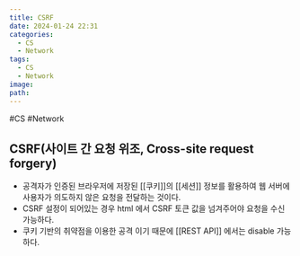```yaml
---
title: CSRF
date: 2024-01-24 22:31
categories:
  - CS
  - Network
tags:
  - CS
  - Network
image: 
path:
---
```

#CS #Network 

## CSRF(사이트 간 요청 위조, Cross-site request forgery)
- 공격자가 인증된 브라우저에 저장된 [[쿠키]]의 [[세션]] 정보를 활용하여 웹 서버에 사용자가 의도하지 않은 요청을 전달하는 것이다.
- CSRF 설정이 되어있는 경우 html 에서 CSRF 토큰 값을 넘겨주어야 요청을 수신 가능하다.
- 쿠키 기반의 취약점을 이용한 공격 이기 때문에 [[REST API]] 에서는 disable 가능하다.